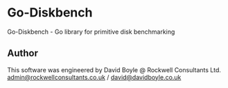 # Go-Diskbench
Go-Diskbench - Go library for primitive disk benchmarking

## Author
This software was engineered by David Boyle @ Rockwell Consultants Ltd.
admin@rockwellconsultants.co.uk / david@davidboyle.co.uk
